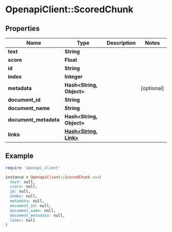 # OpenapiClient::ScoredChunk

## Properties

| Name | Type | Description | Notes |
| ---- | ---- | ----------- | ----- |
| **text** | **String** |  |  |
| **score** | **Float** |  |  |
| **id** | **String** |  |  |
| **index** | **Integer** |  |  |
| **metadata** | **Hash&lt;String, Object&gt;** |  | [optional] |
| **document_id** | **String** |  |  |
| **document_name** | **String** |  |  |
| **document_metadata** | **Hash&lt;String, Object&gt;** |  |  |
| **links** | [**Hash&lt;String, Link&gt;**](Link.md) |  |  |

## Example

```ruby
require 'openapi_client'

instance = OpenapiClient::ScoredChunk.new(
  text: null,
  score: null,
  id: null,
  index: null,
  metadata: null,
  document_id: null,
  document_name: null,
  document_metadata: null,
  links: null
)
```

